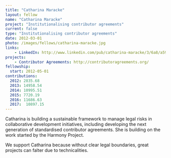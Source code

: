 ```yaml
---
title: "Catharina Maracke"
layout: fellow
name: "Catharina Maracke"
project: "Institutionalising contributor agreements"
current: false
type: "Institutionalising contributor agreements"
date: 2012-03-01
photo: /images/fellows/catharina-maracke.jpg
links:
    - LinkedIn: http://www.linkedin.com/pub/catharina-maracke/3/6a8/a59
projects:
    - Contributor Agreements: http://contributoragreements.org/
fellowship:
  start: 2012-05-01
contributions:
  2012: 2835.68
  2013: 14958.54
  2014: 10995.51
  2015: 7720.19
  2016: 11686.63
  2017:  10897.15 
---
```

Catharina is building a sustainable framework to manage legal risks in collaborative development initiatives, including developing the next generation of standardised contributor agreements. She is building on the work started by the Harmony Project.

We support Catharina because without clear legal boundaries, great projects can falter due to technicalities.
